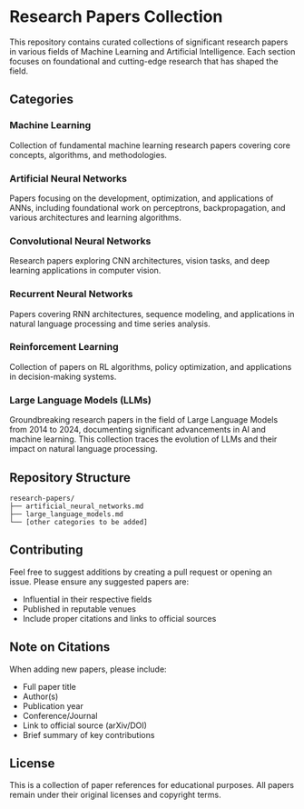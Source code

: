 # Research Papers Collection

This repository contains curated collections of significant research papers in various fields of Machine Learning and Artificial Intelligence. Each section focuses on foundational and cutting-edge research that has shaped the field.

## Categories

### Machine Learning
Collection of fundamental machine learning research papers covering core concepts, algorithms, and methodologies.

### Artificial Neural Networks
Papers focusing on the development, optimization, and applications of ANNs, including foundational work on perceptrons, backpropagation, and various architectures and learning algorithms.

### Convolutional Neural Networks
Research papers exploring CNN architectures, vision tasks, and deep learning applications in computer vision.

### Recurrent Neural Networks
Papers covering RNN architectures, sequence modeling, and applications in natural language processing and time series analysis.

### Reinforcement Learning
Collection of papers on RL algorithms, policy optimization, and applications in decision-making systems.

### Large Language Models (LLMs)
Groundbreaking research papers in the field of Large Language Models from 2014 to 2024, documenting significant advancements in AI and machine learning. This collection traces the evolution of LLMs and their impact on natural language processing.

## Repository Structure
```
research-papers/
├── artificial_neural_networks.md
├── large_language_models.md
└── [other categories to be added]
```

## Contributing
Feel free to suggest additions by creating a pull request or opening an issue. Please ensure any suggested papers are:
- Influential in their respective fields
- Published in reputable venues
- Include proper citations and links to official sources

## Note on Citations
When adding new papers, please include:
- Full paper title
- Author(s)
- Publication year
- Conference/Journal
- Link to official source (arXiv/DOI)
- Brief summary of key contributions

## License
This is a collection of paper references for educational purposes. All papers remain under their original licenses and copyright terms.